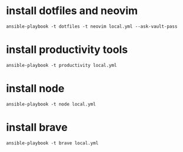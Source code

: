 # install dotfiles and neovim
    ansible-playbook -t dotfiles -t neovim local.yml --ask-vault-pass

# install productivity tools
    ansible-playbook -t productivity local.yml 

# install node 
    ansible-playbook -t node local.yml 

# install brave
    ansible-playbook -t brave local.yml 
